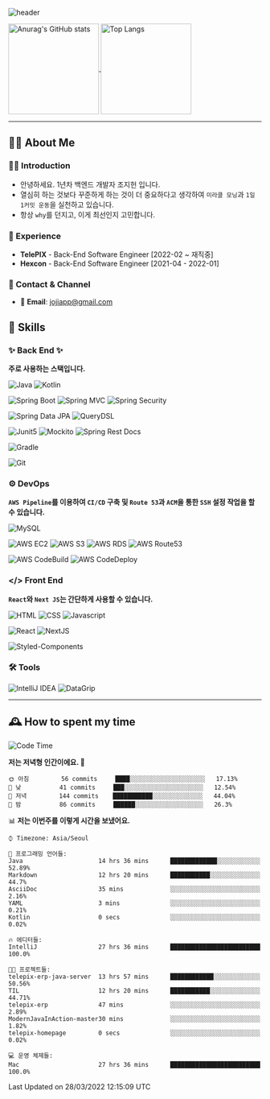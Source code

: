 ![header](https://capsule-render.vercel.app/api?type=transparent&fontColor=6b32af&height=200&text=Java%20Back-End%20Developer&fontSize=60)

<a href="https://github.com/jojiapp/TIL">
  <img height="180" align="center" src="https://github-readme-stats.vercel.app/api?username=jojiapp&show_icons=true&theme=midnight-purple&locale=kr" alt="Anurag's GitHub stats" />
</a>
  <a href="https://github.com/jojiapp/TIL">
  <img height="180" align="center" src="https://github-readme-stats.vercel.app/api/top-langs/?username=jojiapp&theme=midnight-purple&layout=compact&locale=kr" alt="Top Langs" />
</a>

---

## 💁‍♂️ About Me

### 🙇‍♂️ Introduction

- 안녕하세요. 1년차 백엔드 개발자 조지헌 입니다.
- 열심히 하는 것보다 꾸준하게 하는 것이 더 중요하다고 생각하여 `미라클 모닝`과 `1일 1커밋 운동`을 실천하고 있습니다.
- 항상 `why`를 던지고, 이게 최선인지 고민합니다.

### 💼 Experience

- **TelePIX** - Back-End Software Engineer [2022-02 ~ 재직중]
- **Hexcon** - Back-End Software Engineer [2021-04 - 2022-01]

### 🤝 Contact & Channel

- 📧 **Email**: jojiapp@gmail.com

## 🔨 Skills

### ✨ Back End ✨

**주로 사용하는 스택입니다.**

![Java](https://img.shields.io/badge/-Java-007396?logo=java&logoColor=white)
![Kotlin](https://img.shields.io/badge/-Kotlin-7F52FF?logo=kotlin&logoColor=white)

![Spring Boot](https://img.shields.io/badge/-Spring%20Boot-6DB33F?logo=spring%20boot&logoColor=white)
![Spring MVC](https://img.shields.io/badge/-Spring%20MVC-6DB33F)
![Spring Security](https://img.shields.io/badge/-Spring%20Security-6DB33F?logo=spring%20security&logoColor=white)

![Spring Data JPA](https://img.shields.io/badge/-Spring%20Data%20JPA-6DB33F?)
![QueryDSL](https://img.shields.io/badge/-QueryDSL-3E4348)

![Junit5](https://img.shields.io/badge/-Junit5-25A162?logo=junit5&logoColor=white)
![Mockito](https://img.shields.io/badge/-Mockito-25A162?)
![Spring Rest Docs](https://img.shields.io/badge/-Spring%20Rest%20Docs-6DB33F)

![Gradle](https://img.shields.io/badge/-Gradle-02303A?logo=gradle&logoColor=white)

![Git](https://img.shields.io/badge/-Git-F05032?logo=git&logoColor=white)

### ⚙️ DevOps

**`AWS Pipeline`를 이용하여 `CI/CD` 구축 및 `Route 53`과 `ACM`을 통한 `SSH` 설정 작업을 할 수 있습니다.**

![MySQL](https://img.shields.io/badge/-MySQL-4479A1?logo=mysql&logoColor=white)

![AWS EC2](https://img.shields.io/badge/-AWS%20EC2-FF9900)
![AWS S3](https://img.shields.io/badge/-AWS%20S3-569A31?logo=Amazon%20S3&logoColor=white)
![AWS RDS](https://img.shields.io/badge/-AWS%20RDS-4053D6)
![AWS Route53](https://img.shields.io/badge/-AWS%20Route53-FF9900)

![AWS CodeBuild](https://img.shields.io/badge/-AWS%20CoddBuild-6DB33F)
![AWS CodeDeploy](https://img.shields.io/badge/-AWS%20CoddDeploy-6DB33F?&)

### </> Front End

**`React`와 `Next JS`는 간단하게 사용할 수 있습니다.**

![HTML](https://img.shields.io/badge/-HTML-E34F26?logo=html5&logoColor=white)
![CSS](https://img.shields.io/badge/-CSS-1572B6?logo=css3&logoColor=white)
![Javascript](https://img.shields.io/badge/-Javascript-F7DF1E?logo=javascript&logoColor=white)

![React](https://img.shields.io/badge/-React-61DAFB?logo=react&logoColor=white)
![NextJS](https://img.shields.io/badge/-NextJS-000000?logo=next.js&logoColor=white)

![Styled-Components](https://img.shields.io/badge/Styled%20Components-DB7093?logo=styledComponents&logoColor=white)

### 🛠 Tools

![IntelliJ IDEA](https://img.shields.io/badge/-IntelliJ%20IDEA-FF0000?logo=intellij%20idea&logoColor=white)
![DataGrip](https://img.shields.io/badge/-DataGrip-512BD4?logo=datagrip&logoColor=white)

---

## 🕰 How to spent my time
<!--START_SECTION:waka-->
![Code Time](http://img.shields.io/badge/Code%20Time-37%20hrs%2059%20mins-blue)

**저는 저녁형 인간이에요. 🦉** 

```text
🌞 아침         56 commits     ████░░░░░░░░░░░░░░░░░░░░░   17.13% 
🌆 낮　         41 commits     ███░░░░░░░░░░░░░░░░░░░░░░   12.54% 
🌃 저녁         144 commits    ███████████░░░░░░░░░░░░░░   44.04% 
🌙 밤　         86 commits     ██████░░░░░░░░░░░░░░░░░░░   26.3%

```


📊 **저는 이번주를 이렇게 시간을 보냈어요.** 

```text
⌚︎ Timezone: Asia/Seoul

💬 프로그래밍 언어들: 
Java                     14 hrs 36 mins      █████████████░░░░░░░░░░░░   52.89% 
Markdown                 12 hrs 20 mins      ███████████░░░░░░░░░░░░░░   44.7% 
AsciiDoc                 35 mins             ░░░░░░░░░░░░░░░░░░░░░░░░░   2.16% 
YAML                     3 mins              ░░░░░░░░░░░░░░░░░░░░░░░░░   0.21% 
Kotlin                   0 secs              ░░░░░░░░░░░░░░░░░░░░░░░░░   0.02%

🔥 에디터들: 
IntelliJ                 27 hrs 36 mins      █████████████████████████   100.0%

🐱‍💻 프로젝트들: 
telepix-erp-java-server  13 hrs 57 mins      ████████████░░░░░░░░░░░░░   50.56% 
TIL                      12 hrs 20 mins      ███████████░░░░░░░░░░░░░░   44.71% 
telepix-erp              47 mins             ░░░░░░░░░░░░░░░░░░░░░░░░░   2.89% 
ModernJavaInAction-master30 mins             ░░░░░░░░░░░░░░░░░░░░░░░░░   1.82% 
telepix-homepage         0 secs              ░░░░░░░░░░░░░░░░░░░░░░░░░   0.02%

💻 운영 체제들: 
Mac                      27 hrs 36 mins      █████████████████████████   100.0%

```


 Last Updated on 28/03/2022 12:15:09 UTC
<!--END_SECTION:waka-->
